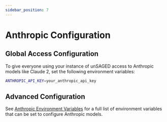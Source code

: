 ```yaml
---
sidebar_position: 7
---
```


# Anthropic Configuration

## Global Access Configuration

To give everyone using your instance of unSAGED access to Anthropic models like Claude 2, set the following environment variables:

```sh title="apps/unsaged/.env.local"
ANTHROPIC_API_KEY=your_anthropic_api_key
```

## Advanced Configuration

See [Anthropic Environment Variables](/docs/model-providers/anthropic#environment-variables) for a full list of environment variables that can be set to configure Anthropic models.
